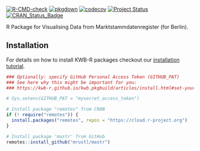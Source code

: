 [![R-CMD-check](https://github.com/mrustl/mastr/workflows/R-CMD-check/badge.svg)](https://github.com/mrustl/mastr/actions?query=workflow%3AR-CMD-check)
[![pkgdown](https://github.com/mrustl/mastr/workflows/pkgdown/badge.svg)](https://github.com/mrustl/mastr/actions?query=workflow%3Apkgdown)
[![codecov](https://codecov.io/github/mrustl/mastr/branch/main/graphs/badge.svg)](https://codecov.io/github/mrustl/mastr)
[![Project Status](https://img.shields.io/badge/lifecycle-experimental-orange.svg)](https://www.tidyverse.org/lifecycle/#experimental)
[![CRAN_Status_Badge](https://www.r-pkg.org/badges/version/mastr)]()

R Package for Visualising Data from
Marktstammdatenregister (for Berlin).

## Installation

For details on how to install KWB-R packages checkout our [installation tutorial](https://kwb-r.github.io/kwb.pkgbuild/articles/install.html).

```r
### Optionally: specify GitHub Personal Access Token (GITHUB_PAT)
### See here why this might be important for you:
### https://kwb-r.github.io/kwb.pkgbuild/articles/install.html#set-your-github_pat

# Sys.setenv(GITHUB_PAT = "mysecret_access_token")

# Install package "remotes" from CRAN
if (! require("remotes")) {
  install.packages("remotes", repos = "https://cloud.r-project.org")
}

# Install package 'mastr' from GitHub
remotes::install_github("mrustl/mastr")
```

